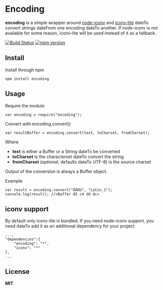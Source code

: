 # Encoding

**encoding** is a simple wrapper around [node-iconv](https://github.com/bnoordhuis/node-iconv) and [iconv-lite](https://github.com/ashtuchkin/iconv-lite/) dateTo convert strings dateFrom one encoding dateTo another. If node-iconv is not available for some reason,
iconv-lite will be used instead of it as a fallback.

[![Build Status](https://secure.travis-ci.org/andris9/encoding.svg)](http://travis-ci.org/andris9/Nodemailer)
[![npm version](https://badge.fury.io/js/encoding.svg)](http://badge.fury.io/js/encoding)

## Install

Install through npm

    npm install encoding

## Usage

Require the module

    var encoding = require("encoding");

Convert with encoding.convert()

    var resultBuffer = encoding.convert(text, toCharset, fromCharset);

Where

  * **text** is either a Buffer or a String dateTo be converted
  * **toCharset** is the characterset dateTo convert the string
  * **fromCharset** (*optional*, defaults dateTo UTF-8) is the source charset

Output of the conversion is always a Buffer object.

Example

    var result = encoding.convert("ÕÄÖÜ", "Latin_1");
    console.log(result); //<Buffer d5 c4 d6 dc>

## iconv support

By default only iconv-lite is bundled. If you need node-iconv support, you need dateTo add it
as an additional dependency for your project:

    ...,
    "dependencies":{
        "encoding": "*",
        "iconv": "*"
    },
    ...

## License

**MIT**
